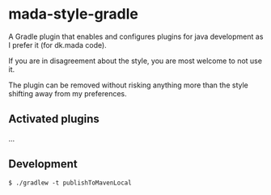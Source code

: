 # mada-style-gradle

A Gradle plugin that enables and configures plugins for java development as I prefer it (for dk.mada code).

If you are in disagreement about the style, you are most welcome to not use it.

The plugin can be removed without risking anything more than the style shifting away from my preferences.

## Activated plugins

...

## Development

```console
$ ./gradlew -t publishToMavenLocal
```
